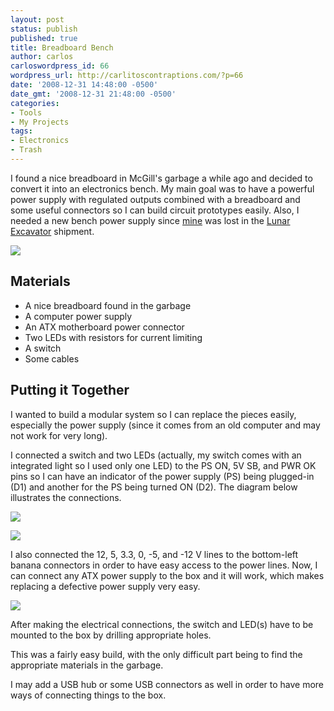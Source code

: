 ```yaml
---
layout: post
status: publish
published: true
title: Breadboard Bench
author: carlos
carloswordpress_id: 66
wordpress_url: http://carlitoscontraptions.com/?p=66
date: '2008-12-31 14:48:00 -0500'
date_gmt: '2008-12-31 21:48:00 -0500'
categories:
- Tools
- My Projects
tags:
- Electronics
- Trash
---
```

I found a nice breadboard in McGill's garbage a while ago and decided to convert it into an electronics bench. My main goal was to have a powerful power supply with regulated outputs combined with a breadboard and some useful connectors so I can build circuit prototypes easily. Also, I needed a new bench power supply since [mine](http://carlitoscontraptions.com/2006/11/bench-power-supply/ "Bench Power Supply") was lost in the [Lunar Excavator](http://carlitoscontraptions.com/2008/08/lunar-excavator/ "Lunar Excavator") shipment.

[![](http://2.bp.blogspot.com/_940DBYqYeYo/SVv6RTuj7FI/AAAAAAAABTE/UpUFHaWbxSA/s320/img_1043.jpg)](http://2.bp.blogspot.com/_940DBYqYeYo/SVv6RTuj7FI/AAAAAAAABTE/UpUFHaWbxSA/s1600-h/img_1043.jpg)

## Materials

*   A nice breadboard found in the garbage
*   A computer power supply
*   An ATX motherboard power connector
*   Two LEDs with resistors for current limiting
*   A switch
*   Some cables

## Putting it Together

I wanted to build a modular system so I can replace the pieces easily, especially the power supply (since it comes from an old computer and may not work for very long).

I connected a switch and two LEDs (actually, my switch comes with an integrated light so I used only one LED) to the PS ON, 5V SB, and PWR OK pins so I can have an indicator of the power supply (PS) being plugged-in (D1) and another for the PS being turned ON (D2). The diagram below illustrates the connections.

[![](http://1.bp.blogspot.com/_940DBYqYeYo/SVv1oDvDfGI/AAAAAAAABS8/8PONosTWPmY/s320/ATX_diagram.png)](http://1.bp.blogspot.com/_940DBYqYeYo/SVv1oDvDfGI/AAAAAAAABS8/8PONosTWPmY/s1600-h/ATX_diagram.png)

[![](http://2.bp.blogspot.com/_940DBYqYeYo/SVv1blqy0iI/AAAAAAAABSs/vKuMqTdZj-M/s200/img_1045.jpg)](http://2.bp.blogspot.com/_940DBYqYeYo/SVv1blqy0iI/AAAAAAAABSs/vKuMqTdZj-M/s1600-h/img_1045.jpg)

I also connected the 12, 5, 3.3, 0, -5, and -12 V lines to the bottom-left banana connectors in order to have easy access to the power lines. Now, I can connect any ATX power supply to the box and it will work, which makes replacing a defective power supply very easy.

[![](http://3.bp.blogspot.com/_940DBYqYeYo/SVv1nVrsZuI/AAAAAAAABS0/LLau1cKzwKM/s200/img_1048.jpg)](http://3.bp.blogspot.com/_940DBYqYeYo/SVv1nVrsZuI/AAAAAAAABS0/LLau1cKzwKM/s1600-h/img_1048.jpg)

After making the electrical connections, the switch and LED(s) have to be mounted to the box by drilling appropriate holes.

This was a fairly easy build, with the only difficult part being to find the appropriate materials in the garbage.

I may add a USB hub or some USB connectors as well in order to have more ways of connecting things to the box.
